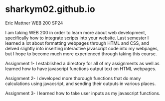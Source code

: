 # sharkym02.github.io
Eric Mattner
WEB 200 SP24

I am taking WEB 200 in order to learn more about web development, specifically how to integrate scripts into your website. Last semester I learned a lot about formatting webpages through HTML and CSS, and delved slightly into inserting interactive javascript code into my webpages, but I hope to become much more experienced through taking this course.

Assignment 1- I established a directory for all of my assignments as well as learned how to have javascript functions output text on HTML webpages.

Assignment 2- I developed more thorough functions that do many calculations using javacsript, and sending their outputs in various places.

Assignment 3- I learned how to take user inputs as my javascript functions.
